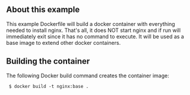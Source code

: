 About this example
------------------
This example Dockerfile will build a docker container with everything needed to install nginx.
That's all, it does NOT start nginx and if run will immediately exit since it has no command
to execute. It will be used as a base image to extend other docker containers.


Building the container
----------------------
The following Docker build command creates the container image:
```
 $ docker build -t nginx:base .
```
